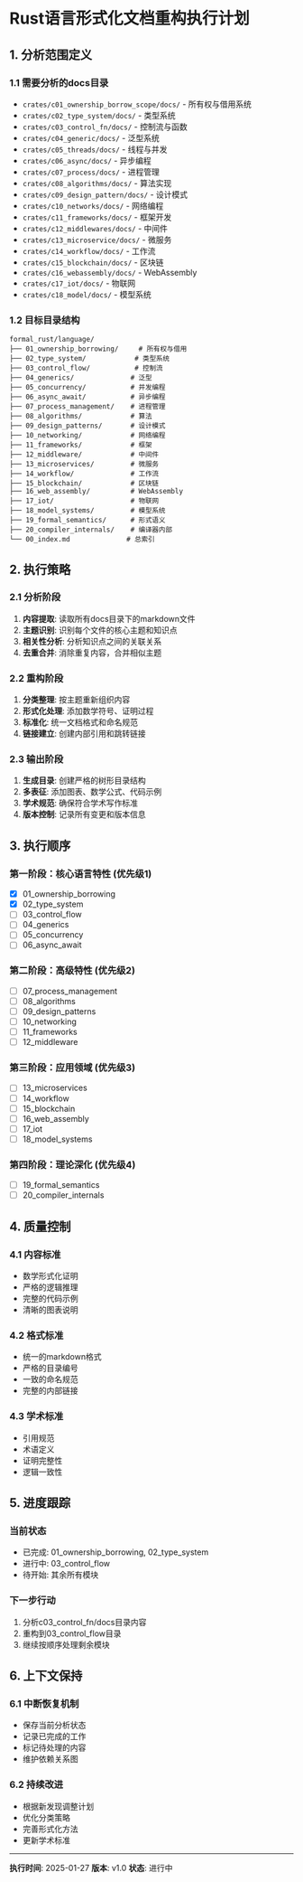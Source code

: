 # Rust语言形式化文档重构执行计划

## 1. 分析范围定义

### 1.1 需要分析的docs目录

- `crates/c01_ownership_borrow_scope/docs/` - 所有权与借用系统
- `crates/c02_type_system/docs/` - 类型系统
- `crates/c03_control_fn/docs/` - 控制流与函数
- `crates/c04_generic/docs/` - 泛型系统
- `crates/c05_threads/docs/` - 线程与并发
- `crates/c06_async/docs/` - 异步编程
- `crates/c07_process/docs/` - 进程管理
- `crates/c08_algorithms/docs/` - 算法实现
- `crates/c09_design_pattern/docs/` - 设计模式
- `crates/c10_networks/docs/` - 网络编程
- `crates/c11_frameworks/docs/` - 框架开发
- `crates/c12_middlewares/docs/` - 中间件
- `crates/c13_microservice/docs/` - 微服务
- `crates/c14_workflow/docs/` - 工作流
- `crates/c15_blockchain/docs/` - 区块链
- `crates/c16_webassembly/docs/` - WebAssembly
- `crates/c17_iot/docs/` - 物联网
- `crates/c18_model/docs/` - 模型系统

### 1.2 目标目录结构

```text
formal_rust/language/
├── 01_ownership_borrowing/     # 所有权与借用
├── 02_type_system/            # 类型系统
├── 03_control_flow/           # 控制流
├── 04_generics/              # 泛型
├── 05_concurrency/           # 并发编程
├── 06_async_await/           # 异步编程
├── 07_process_management/    # 进程管理
├── 08_algorithms/            # 算法
├── 09_design_patterns/       # 设计模式
├── 10_networking/            # 网络编程
├── 11_frameworks/            # 框架
├── 12_middleware/            # 中间件
├── 13_microservices/         # 微服务
├── 14_workflow/              # 工作流
├── 15_blockchain/            # 区块链
├── 16_web_assembly/          # WebAssembly
├── 17_iot/                   # 物联网
├── 18_model_systems/         # 模型系统
├── 19_formal_semantics/      # 形式语义
├── 20_compiler_internals/    # 编译器内部
└── 00_index.md              # 总索引
```

## 2. 执行策略

### 2.1 分析阶段

1. **内容提取**: 读取所有docs目录下的markdown文件
2. **主题识别**: 识别每个文件的核心主题和知识点
3. **相关性分析**: 分析知识点之间的关联关系
4. **去重合并**: 消除重复内容，合并相似主题

### 2.2 重构阶段

1. **分类整理**: 按主题重新组织内容
2. **形式化处理**: 添加数学符号、证明过程
3. **标准化**: 统一文档格式和命名规范
4. **链接建立**: 创建内部引用和跳转链接

### 2.3 输出阶段

1. **生成目录**: 创建严格的树形目录结构
2. **多表征**: 添加图表、数学公式、代码示例
3. **学术规范**: 确保符合学术写作标准
4. **版本控制**: 记录所有变更和版本信息

## 3. 执行顺序

### 第一阶段：核心语言特性 (优先级1)

- [x] 01_ownership_borrowing
- [x] 02_type_system
- [ ] 03_control_flow
- [ ] 04_generics
- [ ] 05_concurrency
- [ ] 06_async_await

### 第二阶段：高级特性 (优先级2)

- [ ] 07_process_management
- [ ] 08_algorithms
- [ ] 09_design_patterns
- [ ] 10_networking
- [ ] 11_frameworks
- [ ] 12_middleware

### 第三阶段：应用领域 (优先级3)

- [ ] 13_microservices
- [ ] 14_workflow
- [ ] 15_blockchain
- [ ] 16_web_assembly
- [ ] 17_iot
- [ ] 18_model_systems

### 第四阶段：理论深化 (优先级4)

- [ ] 19_formal_semantics
- [ ] 20_compiler_internals

## 4. 质量控制

### 4.1 内容标准

- 数学形式化证明
- 严格的逻辑推理
- 完整的代码示例
- 清晰的图表说明

### 4.2 格式标准

- 统一的markdown格式
- 严格的目录编号
- 一致的命名规范
- 完整的内部链接

### 4.3 学术标准

- 引用规范
- 术语定义
- 证明完整性
- 逻辑一致性

## 5. 进度跟踪

### 当前状态

- 已完成: 01_ownership_borrowing, 02_type_system
- 进行中: 03_control_flow
- 待开始: 其余所有模块

### 下一步行动

1. 分析c03_control_fn/docs目录内容
2. 重构到03_control_flow目录
3. 继续按顺序处理剩余模块

## 6. 上下文保持

### 6.1 中断恢复机制

- 保存当前分析状态
- 记录已完成的工作
- 标记待处理的内容
- 维护依赖关系图

### 6.2 持续改进

- 根据新发现调整计划
- 优化分类策略
- 完善形式化方法
- 更新学术标准

---
**执行时间**: 2025-01-27
**版本**: v1.0
**状态**: 进行中
